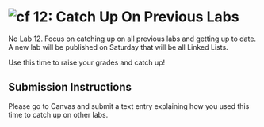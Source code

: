 ![cf](https://i.imgur.com/7v5ASc8.png) 12: Catch Up On Previous Labs
======

No Lab 12. Focus on catching up on all previous labs and getting up to date.
A new lab will be published on Saturday that will be all Linked Lists.

Use this time to raise your grades and catch up!

## Submission Instructions
Please go to Canvas and submit a text entry explaining how you used this time
to catch up on other labs.
